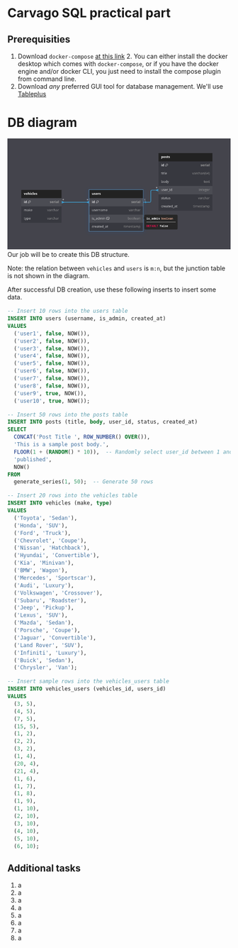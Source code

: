 # Carvago SQL practical part

## Prerequisities
1. Download `docker-compose` [at this link](https://docs.docker.com/compose/install/)
   2. You can either install the docker desktop which comes with `docker-compose`, or if you have the docker engine and/or docker CLI, you just need to install the compose plugin from command line.
2. Download _any_ preferred GUI tool for database management. We'll use [Tableplus](https://tableplus.com/)


# DB diagram
![DB to create](/img/db.png)
Our job will be to create this DB structure.

Note: the relation between `vehicles` and `users` is `m:n`, but the junction table is not shown in the diagram.

After successful DB creation, use these following inserts to insert some data.
```sql
-- Insert 10 rows into the users table
INSERT INTO users (username, is_admin, created_at)
VALUES 
  ('user1', false, NOW()),
  ('user2', false, NOW()),
  ('user3', false, NOW()),
  ('user4', false, NOW()),
  ('user5', false, NOW()),
  ('user6', false, NOW()),
  ('user7', false, NOW()),
  ('user8', false, NOW()),
  ('user9', true, NOW()),
  ('user10', true, NOW());
```

```sql
-- Insert 50 rows into the posts table
INSERT INTO posts (title, body, user_id, status, created_at)
SELECT 
  CONCAT('Post Title ', ROW_NUMBER() OVER()), 
  'This is a sample post body.',
  FLOOR(1 + (RANDOM() * 10)),  -- Randomly select user_id between 1 and 10
  'published',
  NOW()
FROM 
  generate_series(1, 50);  -- Generate 50 rows
```

```sql
-- Insert 20 rows into the vehicles table
INSERT INTO vehicles (make, type)
VALUES 
  ('Toyota', 'Sedan'),
  ('Honda', 'SUV'),
  ('Ford', 'Truck'),
  ('Chevrolet', 'Coupe'),
  ('Nissan', 'Hatchback'),
  ('Hyundai', 'Convertible'),
  ('Kia', 'Minivan'),
  ('BMW', 'Wagon'),
  ('Mercedes', 'Sportscar'),
  ('Audi', 'Luxury'),
  ('Volkswagen', 'Crossover'),
  ('Subaru', 'Roadster'),
  ('Jeep', 'Pickup'),
  ('Lexus', 'SUV'),
  ('Mazda', 'Sedan'),
  ('Porsche', 'Coupe'),
  ('Jaguar', 'Convertible'),
  ('Land Rover', 'SUV'),
  ('Infiniti', 'Luxury'),
  ('Buick', 'Sedan'),
  ('Chrysler', 'Van');
```

```sql
-- Insert sample rows into the vehicles_users table
INSERT INTO vehicles_users (vehicles_id, users_id)
VALUES
  (3, 5),
  (4, 5),
  (7, 5),
  (15, 5),
  (1, 2),
  (2, 2),
  (3, 2),
  (1, 4),
  (20, 4),
  (21, 4), 
  (1, 6), 
  (1, 7), 
  (1, 8), 
  (1, 9), 
  (1, 10), 
  (2, 10), 
  (3, 10), 
  (4, 10), 
  (5, 10), 
  (6, 10);
```

## Additional tasks
1. a
2. a
3. a
4. a
5. a
6. a
7. a
8. a
